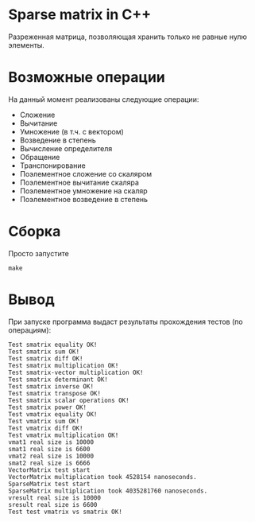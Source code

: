# Sparse matrix in C++
Разреженная матрица, позволяющая хранить только не равные нулю элементы.

# Возможные операции
На данный момент реализованы следующие операции:
* Сложение
* Вычитание
* Умножение (в т.ч. с вектором)
* Возведение в степень
* Вычисление определителя
* Обращение
* Транспонирование
* Поэлементное сложение со скаляром
* Поэлементное вычитание скаляра
* Поэлементное умножение на скаляр
* Поэлементное возведение в степень
# Сборка
Просто запустите
```
make
```
# Вывод
При запуске программа выдаст результаты прохождения тестов (по операциям):
```
Test smatrix equality OK!
Test smatrix sum OK!
Test smatrix diff OK!
Test smatrix multiplication OK!
Test smatrix-vector multiplication OK!
Test smatrix determinant OK!
Test smatrix inverse OK!
Test smatrix transpose OK!
Test smatrix scalar operations OK!
Test smatrix power OK!
Test vmatrix equality OK!
Test vmatrix sum OK!
Test vmatrix diff OK!
Test vmatrix multiplication OK!
vmat1 real size is 10000
smat1 real size is 6600
vmat2 real size is 10000
smat2 real size is 6666
VectorMatrix test start
VectorMatrix multiplication took 4528154 nanoseconds.
SparseMatrix test start
SparseMatrix multiplication took 4035281760 nanoseconds.
vresult real size is 10000
sresult real size is 6600
Test test vmatrix vs smatrix OK!

```
